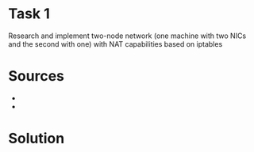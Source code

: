 # Task 1
Research and implement two-node network (one machine with two NICs and the second with one) with NAT capabilities based on iptables

# Sources

-
-

# Solution